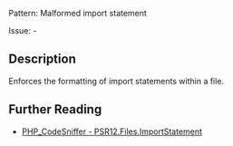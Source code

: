 Pattern: Malformed import statement

Issue: -

## Description

Enforces the formatting of import statements within a file.

## Further Reading

* [PHP_CodeSniffer - PSR12.Files.ImportStatement](https://github.com/PHPCSStandards/PHP_CodeSniffer/blob/master/src/Standards/PSR12/Sniffs/Files/ImportStatementSniff.php)